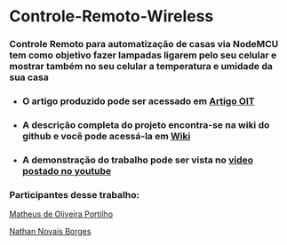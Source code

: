 # Controle-Remoto-Wireless
### Controle Remoto para automatização de casas via NodeMCU tem como objetivo fazer lampadas ligarem pelo seu celular e mostrar também no seu celular a temperatura e umidade da sua casa
* ### O artigo produzido pode ser acessado em [Artigo OIT](https://github.com/Helped64/Controle-Remoto-Wireless/blob/455c9e1ecfc2c5cdaef6569f2d65ba6eb6b692de/Controle%20Remoto/Projeto%20final.pdf)
* ### A descrição completa do projeto encontra-se na wiki do github e você pode acessá-la em [Wiki](https://github.com/Helped64/Controle-Remoto-Wireless/wiki)
* ### A demonstração do trabalho pode ser vista no [video postado no youtube](https://www.youtube.com/watch?v=MqX5DWFpul0)

### Participantes desse trabalho: 
[Matheus de Oliveira Portilho](https://github.com/Helped64)
 
[Nathan Novais Borges](https://github.com/NathanNNB)
